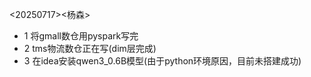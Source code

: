 <20250717><杨森>

* 1 将gmall数仓用pyspark写完
* 2 tms物流数仓正在写(dim层完成)
* 3 在idea安装qwen3_0.6B模型(由于python环境原因，目前未搭建成功)